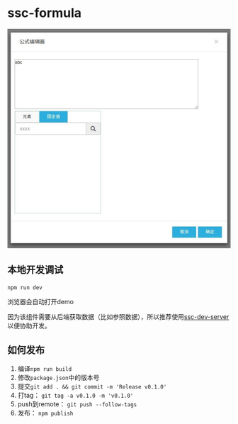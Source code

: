# ssc-formula

![](screenshot_20170413_005.jpg)

## 本地开发调试

```
npm run dev
```

浏览器会自动打开demo

因为该组件需要从后端获取数据（比如参照数据），所以推荐使用[ssc-dev-server](https://github.com/yyssc/ssc-dev-server)
以便协助开发。

## 如何发布

1. 编译`npm run build`
2. 修改`package.json`中的版本号
3. 提交`git add . && git commit -m 'Release v0.1.0'`
4. 打tag： `git tag -a v0.1.0 -m 'v0.1.0'`
5. push到remote： `git push --follow-tags`
6. 发布： `npm publish`
